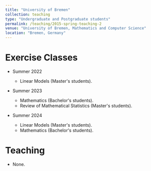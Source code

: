 ```yaml
---
title: "University of Bremen"
collection: teaching
type: "Undergraduate and Postgraduate students"
permalink: /teaching/2015-spring-teaching-2
venue: "University of Bremen, Mathematics and Computer Science"
location: "Bremen, Germany"
---
```


Exercise Classes
======
* Summer 2022
  * Linear Models (Master's students).
 
* Summer 2023
  * Mathematics (Bachelor's students).
  * Review of Mathematical Statistics (Master's students).
    
* Summer 2024
  * Linear Models (Master's students).
  * Mathematics (Bachelor's students).

Teaching
======
* None.
